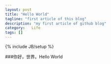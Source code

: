 ```yaml
---
layout: post
title: "Hello World"
tagline: "first article of this blog"
description: "my first article of github blog"
category:   Life
tags: []
---
```

{% include JB/setup %}

###你好，世界。Hello World
